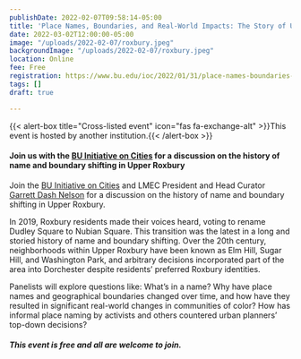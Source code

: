 ```yaml
---
publishDate: 2022-02-07T09:58:14-05:00
title: 'Place Names, Boundaries, and Real-World Impacts: The Story of Upper Roxbury'
date: 2022-03-02T12:00:00-05:00
image: "/uploads/2022-02-07/roxbury.jpeg"
backgroundImage: "/uploads/2022-02-07/roxbury.jpeg"
location: Online
fee: Free
registration: https://www.bu.edu/ioc/2022/01/31/place-names-boundaries-and-real-world-impacts-the-story-of-upper-roxbury/
tags: []
draft: true

---
```

{{< alert-box title="Cross-listed event" icon="fas fa-exchange-alt" >}}This event is hosted by another institution.{{< /alert-box >}}

#### Join us with the [BU Initiative on Cities](https://www.bu.edu/ioc/) for a discussion on the history of name and boundary shifting in Upper Roxbury

Join the [BU Initiative on Cities](https://www.bu.edu/ioc/) and LMEC President and Head Curator [Garrett Dash Nelson](https://www.leventhalmap.org/about/people/garrett-nelson/) for a discussion on the history of name and boundary shifting in Upper Roxbury. 

In 2019, Roxbury residents made their voices heard, voting to rename Dudley Square to Nubian Square. This transition was the latest in a long and storied history of name and boundary shifting. Over the 20th century, neighborhoods within Upper Roxbury have been known as Elm Hill, Sugar Hill, and Washington Park, and arbitrary decisions incorporated part of the area into Dorchester despite residents’ preferred Roxbury identities.

Panelists will explore questions like: What’s in a name? Why have place names and geographical boundaries changed over time, and how have they resulted in significant real-world changes in communities of color? How has informal place naming by activists and others countered urban planners’ top-down decisions?

##### This event is free and all are welcome to join.